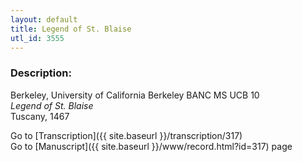 ```yaml
---
layout: default
title: Legend of St. Blaise
utl_id: 3555
---
```


###  Description:

Berkeley, University of California Berkeley BANC MS UCB 10<br>
_Legend of St. Blaise_<br>
Tuscany, 1467

Go to [Transcription]({{ site.baseurl }}/transcription/317)<br>
Go to [Manuscript]({{ site.baseurl }}/www/record.html?id=317) page <br>
